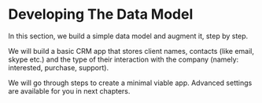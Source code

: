 # Developing The Data Model

In this section, we build a simple data model and augment it, step by step.

We will build a basic CRM app that stores client names, contacts (like email, skype etc.) and the type of their interaction with the company (namely: interested, purchase, support). 

We will go through steps to create a minimal viable app. Advanced settings are available for you in next chapters.